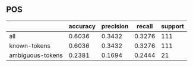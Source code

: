 
## POS

|                  | accuracy | precision | recall | support |
|------------------|----------|-----------|--------|---------|
| all              | 0.6036   | 0.3432    | 0.3276 | 111     |
| known-tokens     | 0.6036   | 0.3432    | 0.3276 | 111     |
| ambiguous-tokens | 0.2381   | 0.1694    | 0.2444 | 21      |

